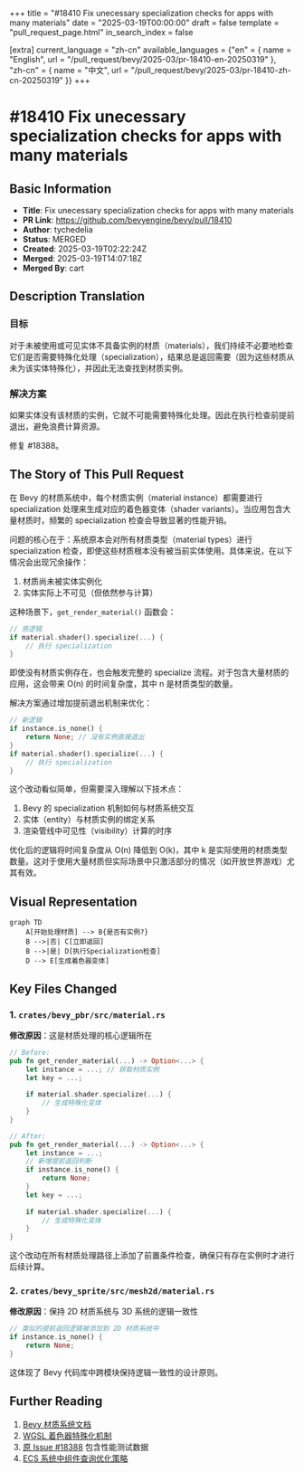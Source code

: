 +++
title = "#18410 Fix unecessary specialization checks for apps with many materials"
date = "2025-03-19T00:00:00"
draft = false
template = "pull_request_page.html"
in_search_index = false

[extra]
current_language = "zh-cn"
available_languages = {"en" = { name = "English", url = "/pull_request/bevy/2025-03/pr-18410-en-20250319" }, "zh-cn" = { name = "中文", url = "/pull_request/bevy/2025-03/pr-18410-zh-cn-20250319" }}
+++

# #18410 Fix unecessary specialization checks for apps with many materials

## Basic Information
- **Title**: Fix unecessary specialization checks for apps with many materials
- **PR Link**: https://github.com/bevyengine/bevy/pull/18410
- **Author**: tychedelia
- **Status**: MERGED
- **Created**: 2025-03-19T02:22:24Z
- **Merged**: 2025-03-19T14:07:18Z
- **Merged By**: cart

## Description Translation
### 目标

对于未被使用或可见实体不具备实例的材质（materials），我们持续不必要地检查它们是否需要特殊化处理（specialization），结果总是返回需要（因为这些材质从未为该实体特殊化），并因此无法查找到材质实例。

### 解决方案

如果实体没有该材质的实例，它就不可能需要特殊化处理。因此在执行检查前提前退出，避免浪费计算资源。

修复 #18388。

## The Story of This Pull Request

在 Bevy 的材质系统中，每个材质实例（material instance）都需要进行 specialization 处理来生成对应的着色器变体（shader variants）。当应用包含大量材质时，频繁的 specialization 检查会导致显著的性能开销。

问题的核心在于：系统原本会对所有材质类型（material types）进行 specialization 检查，即使这些材质根本没有被当前实体使用。具体来说，在以下情况会出现冗余操作：
1. 材质尚未被实体实例化
2. 实体实际上不可见（但依然参与计算）

这种场景下，`get_render_material()` 函数会：
```rust
// 原逻辑
if material.shader().specialize(...) {
    // 执行 specialization
}
```
即使没有材质实例存在，也会触发完整的 specialize 流程。对于包含大量材质的应用，这会带来 O(n) 的时间复杂度，其中 n 是材质类型的数量。

解决方案通过增加提前退出机制来优化：
```rust
// 新逻辑
if instance.is_none() {
    return None; // 没有实例直接退出
}
if material.shader().specialize(...) {
    // 执行 specialization
}
```
这个改动看似简单，但需要深入理解以下技术点：
1. Bevy 的 specialization 机制如何与材质系统交互
2. 实体（entity）与材质实例的绑定关系
3. 渲染管线中可见性（visibility）计算的时序

优化后的逻辑将时间复杂度从 O(n) 降低到 O(k)，其中 k 是实际使用的材质类型数量。这对于使用大量材质但实际场景中只激活部分的情况（如开放世界游戏）尤其有效。

## Visual Representation

```mermaid
graph TD
    A[开始处理材质] --> B{是否有实例?}
    B -->|否| C[立即返回]
    B -->|是| D[执行Specialization检查]
    D --> E[生成着色器变体]
```

## Key Files Changed

### 1. `crates/bevy_pbr/src/material.rs`
**修改原因**：这是材质处理的核心逻辑所在
```rust
// Before:
pub fn get_render_material(...) -> Option<...> {
    let instance = ...; // 获取材质实例
    let key = ...;
    
    if material.shader.specialize(...) {
        // 生成特殊化变体
    }
}

// After:
pub fn get_render_material(...) -> Option<...> {
    let instance = ...;
    // 新增提前返回判断
    if instance.is_none() {
        return None;
    }
    let key = ...;
    
    if material.shader.specialize(...) {
        // 生成特殊化变体 
    }
}
```
这个改动在所有材质处理路径上添加了前置条件检查，确保只有存在实例时才进行后续计算。

### 2. `crates/bevy_sprite/src/mesh2d/material.rs`
**修改原因**：保持 2D 材质系统与 3D 系统的逻辑一致性
```rust
// 类似的提前返回逻辑被添加到 2D 材质系统中
if instance.is_none() {
    return None;
}
```
这体现了 Bevy 代码库中跨模块保持逻辑一致性的设计原则。

## Further Reading

1. [Bevy 材质系统文档](https://bevyengine.org/learn/book/next/render/materials)
2. [WGSL 着色器特殊化机制](https://gpuweb.github.io/gpuweb/wgsl/#shader-attributes)
3. [原 Issue #18388](https://github.com/bevyengine/bevy/issues/18388) 包含性能测试数据
4. [ECS 系统中组件查询优化策略](https://bevyengine.org/learn/book/next/ecs/query)